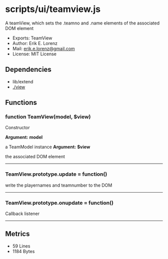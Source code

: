 # scripts/ui/teamview.js


A teamView, which sets the .teamno and .name elements of the associated DOM
element

* Exports: TeamView
* Author: Erik E. Lorenz 
* Mail: <erik.e.lorenz@gmail.com>
* License: MIT License


## Dependencies

* lib/extend
* <a href="./view.html">./view</a>

## Functions

###   function TeamView(model, $view)
Constructor

**Argument:** **model**

a TeamModel instance
**Argument:** **$view**

the associated DOM element

---


###   TeamView.prototype.update = function()
write the playernames and teamnumber to the DOM

---


###   TeamView.prototype.onupdate = function()
Callback listener

---

## Metrics

* 59 Lines
* 1184 Bytes

